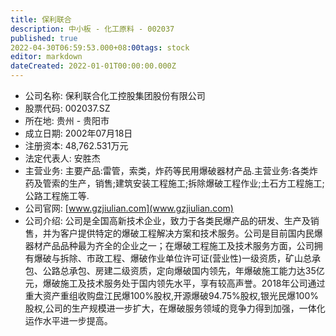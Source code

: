 ```yaml
---
title: 保利联合
description: 中小板 - 化工原料 - 002037
published: true
2022-04-30T06:59:53.000+08:00tags: stock
editor: markdown
dateCreated: 2022-01-01T00:00:00.000Z
---
```


- 公司名称: 保利联合化工控股集团股份有限公司
- 股票代码: 002037.SZ
- 所在地: 贵州 - 贵阳市
- 成立日期: 2002年07月18日
- 注册资本: 48,762.531万元
- 法定代表人: 安胜杰
- 主营业务: 主要产品:雷管，索类，炸药等民用爆破器材产品.主营业务:各类炸药及管索的生产，销售;建筑安装工程施工;拆除爆破工程作业;土石方工程施工;公路工程施工等.
- 公司官网: [www.gzjiulian.com](www.gzjiulian.com)
- 公司介绍: 公司是全国高新技术企业，致力于各类民爆产品的研发、生产及销售，并为客户提供特定的爆破工程解决方案和技术服务。公司是目前国内民爆器材产品品种最为齐全的企业之一；在爆破工程施工及技术服务方面，公司拥有爆破与拆除、市政工程、爆破作业单位许可证(营业性)一级资质，矿山总承包、公路总承包、房建二级资质，定向爆破国内领先，年爆破施工能力达35亿元，爆破施工及技术服务处于国内领先水平，享有较高声誉。2018年公司通过重大资产重组收购盘江民爆100%股权,开源爆破94.75%股权,银光民爆100%股权,公司的生产规模进一步扩大，在爆破服务领域的竞争力得到加强，一体化运作水平进一步提高。



